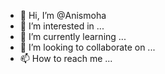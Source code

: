 - 👋 Hi, I’m @Anismoha
- 👀 I’m interested in ...
- 🌱 I’m currently learning ...
- 💞️ I’m looking to collaborate on ...
- 📫 How to reach me ...

<!---
Anismoha/Anismoha is a ✨ special ✨ repository because its `README.md` (this file) appears on your GitHub profile.
You can click the Preview link to take a look at your changes.
--->
